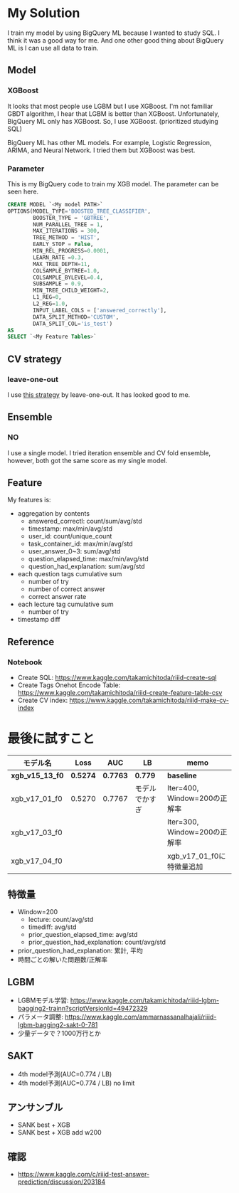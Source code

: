 # My Solution


I train my model by using BigQuery ML because I wanted to study SQL.
I think it was a good way for me.
And one other good thing about BigQuery ML is I can use all data to train.

## Model
### XGBoost
It looks that most people use LGBM but I use XGBoost.
I'm not familiar GBDT algorithm, I hear that LGBM is better than XGBoost.
Unfortunately, BigQuery ML only has XGBoost. So, I use XGBoost. (prioritized studying SQL)

BigQuery ML has other ML models. For example, Logistic Regression, ARIMA, and Neural Network.
I tried them but XGBoost was best.

### Parameter

This is my BigQuery code to train my XGB model.
The parameter can be seen here.

```sql
CREATE MODEL `<My model PATH>`
OPTIONS(MODEL_TYPE='BOOSTED_TREE_CLASSIFIER',
        BOOSTER_TYPE = 'GBTREE',
        NUM_PARALLEL_TREE = 1,
        MAX_ITERATIONS = 300,
        TREE_METHOD = 'HIST',
        EARLY_STOP = False,
        MIN_REL_PROGRESS=0.0001,
        LEARN_RATE =0.3,
        MAX_TREE_DEPTH=11,
        COLSAMPLE_BYTREE=1.0,
        COLSAMPLE_BYLEVEL=0.4,
        SUBSAMPLE = 0.9,
        MIN_TREE_CHILD_WEIGHT=2,
        L1_REG=0,
        L2_REG=1.0,
        INPUT_LABEL_COLS = ['answered_correctly'],
        DATA_SPLIT_METHOD='CUSTOM',
        DATA_SPLIT_COL='is_test')    
AS 
SELECT `<My Feature Tables>`
```

## CV strategy
### leave-one-out
I use [this strategy](https://www.kaggle.com/its7171/cv-strategy) by leave-one-out. It has looked good to me.

## Ensemble
### NO
I use a single model.
I tried iteration ensemble and CV fold ensemble, however, both got the same score as my single model.

## Feature
My features is:
  - aggregation by contents
    - answered_correctl: count/sum/avg/std
    - timestamp: max/min/avg/std
    - user_id: count/unique_count
    - task_container_id: max/min/avg/std
    - user_answer_0~3: sum/avg/std
    - question_elapsed_time: max/min/avg/std
    - question_had_explanation: sum/avg/std
  - each question tags cumulative sum
    - number of try
    - number of correct answer
    - correct answer rate
  - each lecture tag cumulative sum
    - number of try
  - timestamp diff
  
## Reference
### Notebook
- Create SQL: https://www.kaggle.com/takamichitoda/riiid-create-sql
- Create Tags Onehot Encode Table: https://www.kaggle.com/takamichitoda/riiid-create-feature-table-csv
- Create CV index: https://www.kaggle.com/takamichitoda/riiid-make-cv-index

# 最後に試すこと

|モデル名|Loss|AUC|LB|memo|
|--|--|--|--|--|
|__xgb_v15_13_f0__|__0.5274__|__0.7763__|__0.779__|__baseline__|
|xgb_v17_01_f0|0.5270|0.7767|モデルでかすぎ|Iter=400, Window=200の正解率|
|xgb_v17_03_f0||||Iter=300, Window=200の正解率|
|xgb_v17_04_f0||||xgb_v17_01_f0に特徴量追加|

## 特徴量
- Window=200
  - lecture: count/avg/std
  - timediff: avg/std
  - prior_question_elapsed_time: avg/std
  - prior_question_had_explanation: count/avg/std
- prior_question_had_explanation: 累計, 平均 
- 時間ごとの解いた問題数/正解率

## LGBM
- LGBMモデル学習: https://www.kaggle.com/takamichitoda/riiid-lgbm-bagging2-trainn?scriptVersionId=49472329
- パラメータ調整: https://www.kaggle.com/ammarnassanalhajali/riiid-lgbm-bagging2-sakt-0-781
- 少量データで？1000万行とか

## SAKT
- 4th model予測(AUC=0.774 / LB)
- 4th model予測(AUC=0.774 / LB) no limit
  
## アンサンブル
- SANK best + XGB
- SANK best + XGB add w200

## 確認
- https://www.kaggle.com/c/riiid-test-answer-prediction/discussion/203184
